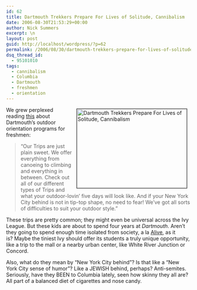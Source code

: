 ```yaml
---
id: 62
title: Dartmouth Trekkers Prepare For Lives of Solitude, Cannibalism
date: 2006-08-30T21:53:29+00:00
author: Nick Summers
excerpt: \n
layout: post
guid: http://localhost/wordpress/?p=62
permalink: /2006/08/30/dartmouth-trekkers-prepare-for-lives-of-solitude-cannibalism/
dsq_thread_id:
  - 95101010
tags:
  - cannibalism
  - Columbia
  - Dartmouth
  - freshmen
  - orientation
---
```

<img width="300" vspace="5" hspace="10" height="216" border="1" align="right" src="http://www.ivygateblog.com/wp-content/uploads/2006/08/dartmouth-orientation.jpg" alt="Dartmouth Trekkers Prepare For Lives of Solitude, Cannibalism" />We grew perplexed reading [this](http://www.dartmouth.edu/~doc/firstyeartrips/trips/) about Dartmouth&#8217;s outdoor orientation programs for freshmen:

> &#8220;Our Trips are just plain sweet. We offer everything from canoeing to climbing and everything in between. Check out all of our different types of Trips and what your outdoor-lovin&#8217; five days will look like. And if your New York City behind is not in tip-top shape, no need to fear! We&#8217;ve got all sorts of difficulties to suit your outdoor style.&#8221;

These trips are pretty common; they might even be universal across the Ivy League. But these kids are about to spend four years at _Dartmouth_. Aren&#8217;t they going to spend enough time isolated from society, a la [Alive](http://www.imdb.com/title/tt0106246/), as it is?&nbsp;Maybe the tiniest Ivy should offer its students a truly unique opportunity, like a trip to the mall or a nearby urban center, like White River Junction or Concord.

Also, what do they mean by &#8220;New York City behind&#8221;? Is that like a &#8220;New York City sense of humor&#8221;? Like a JEWISH behind, perhaps? Anti-semites. Seriously, have they BEEN to Columbia lately, seen how skinny they all are? All part of a balanced diet of cigarettes and nose candy.